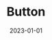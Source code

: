 ---
title: Button
tags:
- patterns
token: 'button'
generator: true
demo_options:
  - type: select
    label: Farbe
    key: color
    options:
      - value: ''
        label: "Standard"
        default: true
      - value: 'frischgruen'
        label: "Frischgrün"
      - value: 'morgenrot'
        label: "Morgenrot"
      - value: 'abendstimmung'
        label: "Abendstimmung"
    attribute: color
  - type: select
    label: Art
    key: kind
    options:
      - value: ''
        label: "Standard"
        default: "primary"
      - label: "Sekundär"
        value: "secondary"
      - label: "Tertiär"
        value: "tertiary"
      - label: "Tag"
        value: "tag"
      - label: "Kein Styling"
        value: "clean"
    attribute: kind
  - type: toggle
    label: Volle Breite
    key: full
    attribute: full
    boolean: true
date: 2023-01-01
---